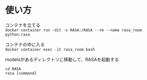 
使い方
=====

コンテナを立てる  
`docker container run -dit -v RASA:/RASA --rm --name rasa_room python:rasa`

コンテナの中に入る  
`docker container exec -it rasa_room bash`

modelsがあるディレクトリに移動して、RASAを起動する  
```
cd RASA
rasa [command]
```

